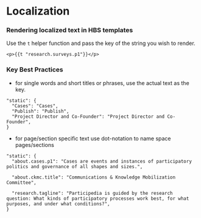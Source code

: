 # Localization

### Rendering localized text in HBS templates
Use the `t` helper function and pass the key of the string you wish to render.
```
<p>{{t "research.surveys.p1"}}</p>
```

### Key Best Practices
- for single words and short titles or phrases, use the actual text as the key.
```
"static": {
  "Cases": "Cases",
  "Publish": "Publish",
  "Project Director and Co-Founder": "Project Director and Co-Founder",
}
```

- for page/section specific text use dot-notation to name space pages/sections
```
"static": {
  "about.cases.p1": "Cases are events and instances of participatory politics and governance of all shapes and sizes.",

  "about.ckmc.title": "Communications & Knowledge Mobilization Committee",

  "research.tagline": "Participedia is guided by the research question: What kinds of participatory processes work best, for what purposes, and under what conditions?",
}
```

